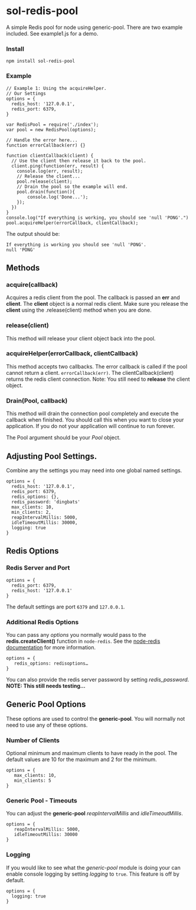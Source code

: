 sol-redis-pool
==============

A simple Redis pool for node using generic-pool. There are two example included. See example1.js for a demo.

### Install

    npm install sol-redis-pool
    
### Example

    // Example 1: Using the acquireHelper.
    // Our Settings
    options = {
      redis_host: '127.0.0.1',
      redis_port: 6379,
    }
        
    var RedisPool = require('./index');
    var pool = new RedisPool(options);
    
    // Handle the error here...
    function errorCallback(err) {}
    
    function clientCallback(client) {
      // Use the client then release it back to the pool.
      client.ping(function(err, result) {
    	console.log(err, result);
    	// Release the client...
	    pool.release(client);
		// Drain the pool so the example will end.
		pool.drain(function(){
			console.log('Done...');
		});
      })
    }
    console.log("If everything is working, you should see 'null 'PONG'.")
    pool.acquireHelper(errorCallback, clientCallback);

The output should be:

    If everything is working you should see 'null 'PONG'.
    null 'PONG'

## Methods

### acquire(callback)
Acquires a redis client from the pool. The callback is passed an **err** and **client**. The **client** object is a normal redis client. Make sure you release the **client** using the .release(client) method when you are done.

### release(client)
This method will release your client object back into the pool.

### acquireHelper(errorCallback, clientCallback)
This method accepts two callbacks. The error callback is called if the pool
cannot return a client. `errorCallback(err)`. The clientCallback(client) returns the redis client connection. Note: You still need to **release** the client object.

### Drain(Pool, callback)
This method will drain the connection pool completely and execute the callback when finished. You should call this when you want to close your application. If you do not your application will continue to run forever.

The Pool argument should be your *Pool* object.

## Adjusting Pool Settings.
Combine any the settings you may need into one global named settings.

    options = {
      redis_host: '127.0.0.1',
      redis_port: 6379,
      redis_options: {},
      redis_password: 'dingbats'
      max_clients: 10,
      min_clients: 2,
      reapIntervalMillis: 5000,
      idleTimeoutMillis: 30000,
      logging: true
    }

## Redis Options
 
### Redis Server and Port

    options = {
      redis_port: 6379,
      redis_host: '127.0.0.1'
    }

The default settings are port `6379` and `127.0.0.1`.

### Additional Redis Options
You can pass any *options* you normally would pass to the **redis.createClient()** function in `node-redis`. See the [node-redis documentation](https://github.com/mranney/node_redis#rediscreateclientport-host-options) for more information.

    options = {
       redis_options: redisoptions…
    }

You can also provide the redis server password by setting *redis_password*. **NOTE: This still needs testing…**

## Generic Pool Options
These options are used to control the **generic-pool**. You will normally not need to use any of these options.

### Number of Clients
Optional minimum and maximum clients to have ready in the pool. The default values are 10 for the maximum and 2 for the minimum.

    options = {
       max_clients: 10,
       min_clients: 5
    }


### Generic Pool - Timeouts
You can adjust the **generic-pool** *reapIntervalMillis* and *idleTimeoutMillis*.

    options = {
       reapIntervalMillis: 5000,
       idleTimeoutMillis: 30000
    }


### Logging
If you would like to see what the *generic-pool* module is doing your can enable console logging by setting *logging* to `true`. This feature is off by default.

    options = {
      logging: true
    }

